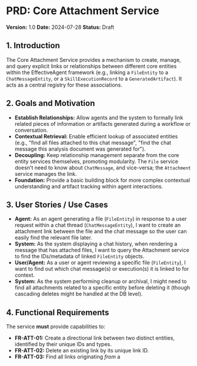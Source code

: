 # PRD: Core Attachment Service

**Version:** 1.0
**Date:** 2024-07-28
**Status:** Draft

## 1. Introduction

The Core Attachment Service provides a mechanism to create, manage, and query explicit links or relationships between different core entities within the EffectiveAgent framework (e.g., linking a `FileEntity` to a `ChatMessageEntity`, or a `SkillExecutionRecord` to a `GeneratedArtifact`). It acts as a central registry for these associations.

## 2. Goals and Motivation

*   **Establish Relationships:** Allow agents and the system to formally link related pieces of information or artifacts generated during a workflow or conversation.
*   **Contextual Retrieval:** Enable efficient lookup of associated entities (e.g., "find all files attached to this chat message", "find the chat message this analysis document was generated for").
*   **Decoupling:** Keep relationship management separate from the core entity services themselves, promoting modularity. The `File` service doesn't need to know about `ChatMessage`, and vice-versa; the `Attachment` service manages the link.
*   **Foundation:** Provide a basic building block for more complex contextual understanding and artifact tracking within agent interactions.

## 3. User Stories / Use Cases

*   **Agent:** As an agent generating a file (`FileEntity`) in response to a user request within a chat thread (`ChatMessageEntity`), I want to create an attachment link between the file and the chat message so the user can easily find the relevant file later.
*   **System:** As the system displaying a chat history, when rendering a message that has attached files, I want to query the Attachment service to find the IDs/metadata of linked `FileEntity` objects.
*   **User/Agent:** As a user or agent reviewing a specific file (`FileEntity`), I want to find out which chat message(s) or execution(s) it is linked to for context.
*   **System:** As the system performing cleanup or archival, I might need to find all attachments related to a specific entity before deleting it (though cascading deletes might be handled at the DB level).

## 4. Functional Requirements

The service **must** provide capabilities to:

*   **FR-ATT-01:** Create a directional link between two distinct entities, identified by their unique IDs and types.
*   **FR-ATT-02:** Delete an existing link by its unique link ID.
*   **FR-ATT-03:** Find all links originating *from* a 
